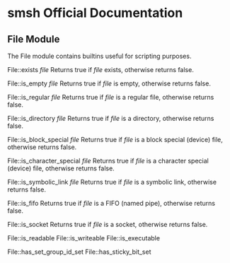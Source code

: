 smsh Official Documentation
===========================

File Module
-----------

The File module contains builtins useful for scripting purposes.

File::exists _file_
    Returns true if _file_ exists, otherwise returns false.

File::is_empty _file_
    Returns true if _file_ is empty, otherwise returns false.

File::is_regular _file_
    Returns true if _file_ is a regular file, otherwise returns false.

File::is_directory _file_
    Returns true if _file_ is a directory, otherwise returns false.

File::is_block_special _file_
    Returns true if _file_ is a block special (device) file, otherwise returns false.

File::is_character_special _file_
    Returns true if _file_ is a character special (device) file, otherwise returns false.

File::is_symbolic_link _file_
    Returns true if _file_ is a symbolic link, otherwise returns false.

File::is_fifo
    Returns true if _file_ is a FIFO (named pipe), otherwise returns false.

File::is_socket
    Returns true if _file_ is a socket, otherwise returns false.

File::is_readable
File::is_writeable
File::is_executable

File::has_set_group_id_set
File::has_sticky_bit_set
